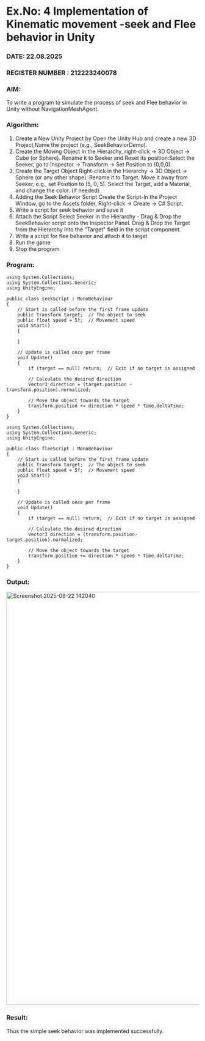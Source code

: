 # Ex.No: 4  Implementation of Kinematic movement -seek and Flee behavior in Unity
### DATE:    22.08.2025                                                                        
### REGISTER NUMBER : 212223240078
### AIM: 
To write a program to simulate the process of seek and Flee behavior in Unity without NavigationMeshAgent. 
### Algorithm:
1. Create a New Unity Project by Open the  Unity Hub and create a new 3D Project,Name the project (e.g., SeekBehaviorDemo).
2. Create the Moving Object
   In the Hierarchy, right-click → 3D Object → Cube (or Sphere).
   Rename it to Seeker and Reset its position:Select the Seeker, go to Inspector → Transform → Set Position to (0,0,0).
3. Create the Target Object
   Right-click in the Hierarchy → 3D Object → Sphere (or any other shape).
   Rename it to Target. Move it away from Seeker, e.g., set Position to (5, 0, 5).
   Select the Target, add a Material, and change the color. (if needed) 
4. Adding the Seek Behavior Script
   Create the Script-In the Project Window, go to the Assets folder.
   Right-click → Create → C# Script.
5. Write a script for seek behavior and save it
6. Attach the Script
   Select Seeker in the Hierarchy - Drag & Drop the SeekBehavior script onto the Inspector Panel.
   Drag & Drop the Target from the Hierarchy into the "Target" field in the script component.
12.  Write a script for flee behavior and attach it to target
13.  Run the game
14. Stop the program
    
### Program:
```
using System.Collections;
using System.Collections.Generic;
using UnityEngine;

public class seekScript : MonoBehaviour
{
    // Start is called before the first frame update
    public Transform target;  // The object to seek
    public float speed = 5f;  // Movement speed
    void Start()
    {
        
    }

    // Update is called once per frame
    void Update()
    {
        if (target == null) return;  // Exit if no target is assigned

        // Calculate the desired direction
        Vector3 direction = (target.position - transform.position).normalized;

        // Move the object towards the target
        transform.position += direction * speed * Time.deltaTime;
    }
}
```
```
using System.Collections;
using System.Collections.Generic;
using UnityEngine;

public class fleeScript : MonoBehaviour
{
    // Start is called before the first frame update
    public Transform target;  // The object to seek
    public float speed = 5f;  // Movement speed
    void Start()
    {
        
    }

    // Update is called once per frame
    void Update()
    {
        if (target == null) return;  // Exit if no target is assigned

        // Calculate the desired direction
        Vector3 direction = (transform.position-target.position).normalized;

        // Move the object towards the target
        transform.position += direction * speed * Time.deltaTime;
    }
}
```
### Output:
<img width="1920" height="1080" alt="Screenshot 2025-08-22 142040" src="https://github.com/user-attachments/assets/97dc52e7-08ff-4957-be8b-fc700fa70778" />









### Result:
Thus the simple seek behavior was implemented successfully.
